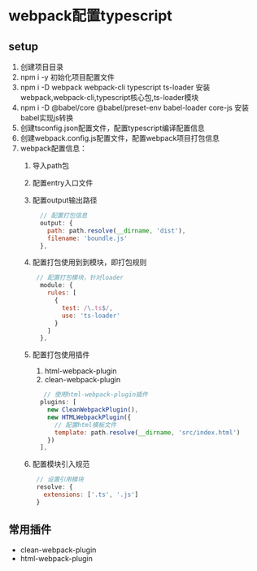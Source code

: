 # webpack配置typescript

## setup

1. 创建项目目录
2. npm i -y 初始化项目配置文件
3. npm i -D webpack webpack-cli typescript ts-loader 安装webpack,webpack-cli,typescript核心包,ts-loader模块
4. npm i -D @babel/core @babel/preset-env babel-loader core-js 安装babel实现js转换
5. 创建tsconfig.json配置文件，配置typescript编译配置信息
6. 创建webpack.config.js配置文件，配置webpack项目打包信息
7. webpack配置信息：
   1. 导入path包
   2. 配置entry入口文件
   3. 配置output输出路径

      ```javascript
        // 配置打包信息
        output: {
          path: path.resolve(__dirname, 'dist'),
          filename: 'boundle.js'
        },
      ```

   4. 配置打包使用到到模块，即打包规则
      ```javascript
       // 配置打包模块，针对loader
        module: {
          rules: [
            {
              test: /\.ts$/,
              use: 'ts-loader'
            }
          ]
        },
      ```

   5. 配置打包使用插件
      1. html-webpack-plugin
      2. clean-webpack-plugin

      ```javascript
         // 使用html-webpack-plugin插件
        plugins: [
          new CleanWebpackPlugin(),
          new HTMLWebpackPlugin({
            // 配置html模板文件
            template: path.resolve(__dirname, 'src/index.html')
          })
        ],
      ```
   6. 配置模块引入规范
       ```javascript
        // 设置引用模块
        resolve: {
          extensions: ['.ts', '.js']
        }
       ```
## 常用插件

-  clean-webpack-plugin
-  html-webpack-plugin
